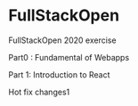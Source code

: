 # FullStackOpen
FullStackOpen 2020 exercise

Part0 : Fundamental of Webapps

Part 1: Introduction to React

Hot fix changes1

